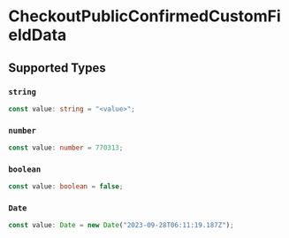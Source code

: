 # CheckoutPublicConfirmedCustomFieldData


## Supported Types

### `string`

```typescript
const value: string = "<value>";
```

### `number`

```typescript
const value: number = 770313;
```

### `boolean`

```typescript
const value: boolean = false;
```

### `Date`

```typescript
const value: Date = new Date("2023-09-28T06:11:19.187Z");
```

